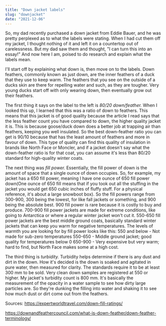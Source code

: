 ```yaml
---
title: "Down jacket labels"
slug: "downjacket"
date: "2021-12-06"
---
```


So, my dad recently purchased a down jacket from Eddie Bauer, and he was pretty perplexed as to what the labels were stating. When I had cut them off my jacket, I thought nothing of it and left it on a countertop out of carelessness. But my dad saw them and thought, "I can turn this into an essay!" And now here I am, poised to do research and explain what the labels mean.

I'll start off by explaining what down is, then move on to the labels. Down feathers, commonly known as just down, are the inner feathers of a duck that they use to keep warm. The feathers that you see on the outside of a ducks skin are there for repelling water and such, as they are tougher. Very young ducks start off with only wearing down, then eventually grow out their feathers.

The first thing it says on the label to the left is _80/20 down/feather._ When I looked this up, I learned that this was a ratio of down to feathers. This means that this jacket is of good quality because the article I read says that the less feather count you have compared to down, the higher quality jacket it is. This is because goose/duck down does a better job at trapping air than feathers, keeping you well insulated. So the best down-feather ratio you can get is 90/10 because that has the least amount of feathers and more in favour of down. This type of quality can find this quality of insulation in brands like North Face or Moncler, and if a jacket doesn't say what the down-feather ratio is for that coat, you can assume it's less than 80/20 standard for high-quality winter coats.

The next thing was _fill power._ Essentially, the fill power of down is the amount of space that a single ounce of down occupies. So, for example, my jacket has a 650 fill power, meaning I have one ounce of 650 fill power down(One ounce of 650 fill means that if you took out all the stuffing in the jacket you would get 650 cubic inches of fluffy stuff. For a physical reference, it's about a large snowboot box). So the fill powers range from 300-900, 300 being the lowest, for like fall jackets or something, and 900 being the absolute best. 900 fill power is rare because it is costly to buy and produce. 700-900 fill power jackets are made for extreme conditions, like going to Antarctica or where a regular winter jacket won't cut it. 550-650 fill power jackets are the best middle ground coats, basically standard winter jackets that can keep you warm for negative temperatures. The levels of warmth you are looking for by fill power looks like this: 
550 and below - Not made for sub-zero temperatures
550-650 - Middle ground jacket; good quality for temperatures below 0
650-900 - Very expensive but very warm; hard to find, but North Face makes some at a high cost.

The third thing is _turbidity._ Turbidity helps determine if there is any dust and dirt in the down. How it's decided is the down is soaked and agitated in pure water, then measured for clarity. The standards require it to be at least 300 mm to be sold. Very clean down samples are registered at 550 or higher. My jacket's turbidity count is 800 mm. It's basically the measurement of the opacity in a water sample to see how dirty large particles are. So they're dunking the filling into water and shaking it to see how much dust or dirt come out from the feathers.

Sources:
https://expertworldtravel.com/down-fill-ratings/
 
https://downandfeathercouncil.com/what-is-down-feather/down-feather-terminology/


